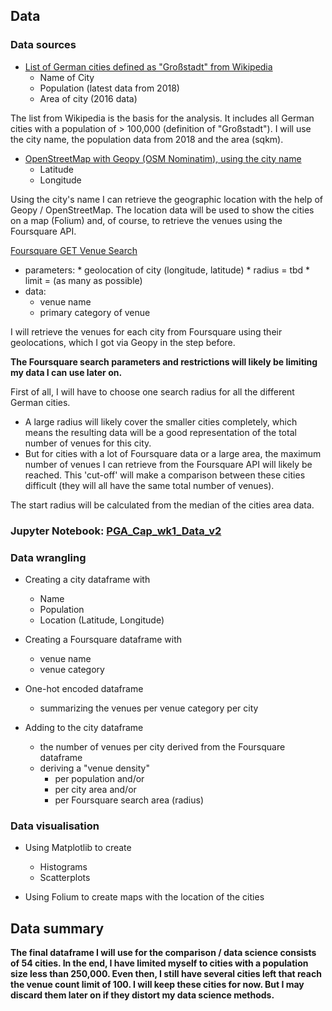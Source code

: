 ## Data

### Data sources

* [List of German cities defined as "Großstadt" from Wikipedia](https://de.wikipedia.org/wiki/Liste_der_Gro%C3%9Fst%C3%A4dte_in_Deutschland#Tabelle)
   * Name of City
   * Population (latest data from 2018)
   * Area of city (2016 data)

The list from Wikipedia is the basis for the analysis. It includes all German cities with a population of > 100,000 (definition of "Großstadt").
I will use the city name, the population data from 2018 and the area (sqkm).


* [OpenStreetMap with Geopy (OSM Nominatim), using the city name](https://geopy.readthedocs.io/en/stable/)
   * Latitude
   * Longitude

Using the city's name I can retrieve the geographic location with the help of Geopy / OpenStreetMap.
The location data will be used to show the cities on a map (Folium) and, of course, to retrieve the venues using the Foursquare API.


[Foursquare GET Venue Search](https://developer.foursquare.com/docs/api-reference/venues/search/)
   * parameters:
         * geolocation of city (longitude, latitude)
         * radius = tbd
         * limit = (as many as possible)
   * data: 
      * venue name
      * primary category of venue

I will retrieve the venues for each city from Foursquare using their geolocations, which I got via Geopy in the step before.

**The Foursquare search parameters and restrictions will likely be limiting my data I can use later on.**

First of all, I will have to choose one search radius for all the different German cities.

* A large radius will likely cover the smaller cities completely, which means the resulting data will be a good representation of the total number of venues for this city.
* But for cities with a lot of Foursquare data or a large area, the maximum number of venues I can retrieve from the Foursquare API will likely be reached. This 'cut-off' will make a comparison between these cities difficult (they will all have the same total number of venues).

The start radius will be calculated from the median of the cities area data.

### Jupyter Notebook: [PGA_Cap_wk1_Data_v2](https://nbviewer.jupyter.org/github/larsandreae/Coursera_Capstone/blob/master/PGA_Cap_wk1_Data_v2.ipynb)

### Data wrangling
 
* Creating a city dataframe with
   * Name
   * Population
   * Location (Latitude, Longitude)

* Creating a Foursquare dataframe with
   * venue name
   * venue category
 
* One-hot encoded dataframe
   * summarizing the venues per venue category per city

* Adding to the city dataframe
   * the number of venues per city derived from the Foursquare dataframe
   * deriving a "venue density"
      * per population and/or
      * per city area and/or
      * per Foursquare search area (radius)
 
### Data visualisation
 
* Using Matplotlib to create
   * Histograms
   * Scatterplots
 
* Using Folium to create maps with the location of the cities
 
## Data summary
 
**The final dataframe I will use for the comparison / data science consists of 54 cities.
In the end, I have limited myself to cities with a population size less than 250,000.
Even then, I still have several cities left that reach the venue count limit of 100.
I will keep these cities for now. But I may discard them later on if they distort my data science methods.**
